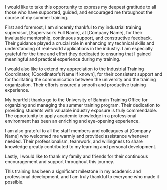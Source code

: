 I would like to take this opportunity to express my deepest gratitude to all those who have supported, guided, and encouraged me throughout the course of my summer training.

First and foremost, I am sincerely thankful to my industrial training supervisor, [Supervisor’s Full Name], at [Company Name], for their invaluable mentorship, continuous support, and constructive feedback. Their guidance played a crucial role in enhancing my technical skills and understanding of real-world applications in the industry. I am especially grateful for the time and effort they dedicated to ensuring that I gained meaningful and practical experience during my training.

I would also like to extend my appreciation to the Industrial Training Coordinator, [Coordinator’s Name if known], for their consistent support and for facilitating the communication between the university and the training organization. Their efforts ensured a smooth and productive training experience.

My heartfelt thanks go to the University of Bahrain Training Office for organizing and managing the summer training program. Their dedication to providing students with valuable industry exposure is truly commendable. The opportunity to apply academic knowledge in a professional environment has been an enriching and eye-opening experience.

I am also grateful to all the staff members and colleagues at [Company Name] who welcomed me warmly and provided assistance whenever needed. Their professionalism, teamwork, and willingness to share knowledge greatly contributed to my learning and personal development.

Lastly, I would like to thank my family and friends for their continuous encouragement and support throughout this journey.

This training has been a significant milestone in my academic and professional development, and I am truly thankful to everyone who made it possible.
